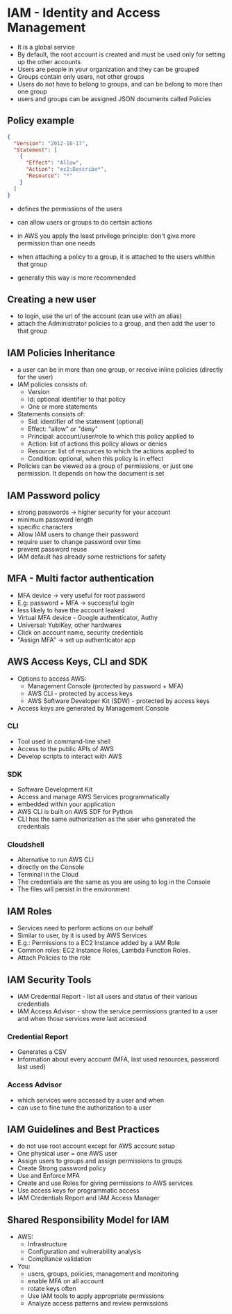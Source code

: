 # IAM - Identity and Access Management

- It is a global service
- By default, the root account is created and must be used only for setting up the other accounts
- Users are people in your organization and they can be grouped
- Groups contain only users, not other groups
- Users do not have to belong to groups, and can be belong to more than one group
- users and groups can be assigned JSON documents called Policies

## Policy example

```json
{
  "Version": "2012-10-17",
  "Statement": [
    {
      "Effect": "Allow",
      "Action": "ec2:Describe*",
      "Resource": "*"
    }
  ]
}
```

- defines the permissions of the users
- can allow users or groups to do certain actions
- in AWS you apply the least privilege principle: don't give more permission than one needs

- when attaching a policy to a group, it is attached to the users whithin that group
- generally this way is more recommended

## Creating a new user

- to login, use the url of the account (can use with an alias)
- attach the Administrator policies to a group, and then add the user to that group

## IAM Policies Inheritance

- a user can be in more than one group, or receive inline policies (directly for the user)
- IAM policies consists of:
  - Version
  - Id: optional identifier to that policy
  - One or more statements
- Statements consists of:
  - Sid: identifier of the statement (optional)
  - Effect: "allow" or "deny"
  - Principal: account/user/role to which this policy applied to
  - Action: list of actions this policy allows or denies
  - Resource: list of resources to which the actions applied to
  - Condition: optional, when this policy is in effect
- Policies can be viewed as a group of permissions, or just one permission. It depends on how the document is set

## IAM Password policy

- strong passwords -> higher security for your account
- minimum password length
- specific characters
- Allow IAM users to change their password
- require user to change password over time
- prevent password reuse
- IAM default has already some restrictions for safety

## MFA - Multi factor authentication

- MFA device -> very useful for root password
- E.g: password + MFA -> successful login
- less likely to have the account leaked
- Virtual MFA device - Google authenticator, Authy
- Universal: YubiKey, other hardwares
- Click on account name, security credentials
- "Assign MFA" -> set up authenticator app

## AWS Access Keys, CLI and SDK

- Options to access AWS:
  - Management Console (protected by password + MFA)
  - AWS CLI - protected by access keys
  - AWS Software Developer Kit (SDW) - protected by access keys
- Access keys are generated by Management Console

### CLI

- Tool used in command-line shell
- Access to the public APIs of AWS
- Develop scripts to interact with AWS

### SDK

- Software Development Kit
- Access and manage AWS Services programmatically
- embedded within your application
- AWS CLI is built on AWS SDF for Python
- CLI has the same authorization as the user who generated the credentials

### Cloudshell

- Alternative to run AWS CLI
- directly on the Console
- Terminal in the Cloud
- The credentials are the same as you are using to log in the Console
- The files will persist in the environment

## IAM Roles

- Services need to perform actions on our behalf
- Similar to user, by it is used by AWS Services
- E.g.: Permissions to a EC2 Instance added by a IAM Role
- Common roles: EC2 Instance Roles, Lambda Function Roles.
- Attach Policies to the role

## IAM Security Tools

- IAM Credential Report - list all users and status of their various credentials
- IAM Access Advisor - show the service permissions granted to a user and when those services were last accessed

### Credential Report

- Generates a CSV
- Information about every account (MFA, last used resources, password last used)

### Access Advisor

- which services were accessed by a user and when
- can use to fine tune the authorization to a user

## IAM Guidelines and Best Practices

- do not use root account except for AWS account setup
- One physical user = one AWS user
- Assign users to groups and assign permissions to groups
- Create Strong password policy
- Use and Enforce MFA
- Create and use Roles for giving permissions to AWS services
- Use access keys for programmatic access
- IAM Credentials Report and IAM Access Manager

## Shared Responsibility Model for IAM

- AWS:
  - Infrastructure
  - Configuration and vulnerability analysis
  - Compliance validation
- You:
  - users, groups, policies, management and monitoring
  - enable MFA on all account
  - rotate keys often
  - Use IAM tools to apply appropriate permissions
  - Analyze access patterns and review permissions
